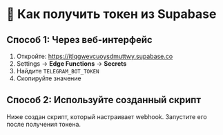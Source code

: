 # 🔐 Как получить токен из Supabase

## Способ 1: Через веб-интерфейс

1. Откройте: https://itlqgwevcuoysdmuttwy.supabase.co
2. Settings → **Edge Functions** → **Secrets**
3. Найдите `TELEGRAM_BOT_TOKEN`
4. Скопируйте значение

## Способ 2: Используйте созданный скрипт

Ниже создан скрипт, который настраивает webhook. Запустите его после получения токена.
